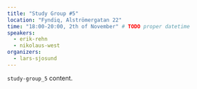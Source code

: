 ```yaml
---
title: "Study Group #5"
location: "Fyndiq, Alströmergatan 22"
time: "18:00-20:00, 2th of November" # TODO proper datetime
speakers:
  - erik-rehn
  - nikolaus-west
organizers:
  - lars-sjosund
---
```

`study-group_5` content.
